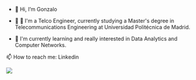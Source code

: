 - 👋 Hi, I’m Gonzalo
- 🌱 🔭 I'm a Telco Engineer, currently studying a Master's degree in Telecommunications Engineering at Universidad Politécnica de Madrid.

- 🌱 I'm currently learning and really interested in Data Analytics and Computer Networks.

📫 How to reach me: Linkedin
<!---
gonzaloazcarater/gonzaloazcarater is a ✨ special ✨ repository because its `README.md` (this file) appears on your GitHub profile.
You can click the Preview link to take a look at your changes.
--->
<img src="https://github-readme-stats.vercel.app/api/top-langs/?username=voyager19878"/>
